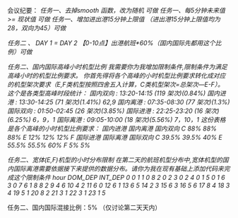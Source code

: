 会议纪要：
_任务一、去掉smooth 函数，改为随机 可做_ 
_任务一、每5分钟未来值 >= 现状值 可做_
_任务一、增加进出港15分钟上限值 （进出港15分钟上限值均为28，双向为45）可做_

_任务二 、 DAY 1 = DAY 2 【0-10点】出港航班*60%（国内国际先都用这个比例）可做_

_任务二、国内国际高峰小时机型比例
我需要你为我增加限制条件,限制条件为满足高峰小时的机型比例要求。
你首先得将各个高峰的小时机型比例要求转化成对应的机型架次要求（E,F类机型按照四舍五入计算，C类机型架次=总架次—E-F）。
这个是各类型高峰时段统计：
国内双向    : 13:20-14:15 (119 架次)(0.84%)
国内进港    : 13:30-14:25 (71 架次)(1.41%) 62,9 
国内离港    : 07:35-08:30 (77 架次)(1.3%)
国际双向    : 01:50-02:45 (26 架次)(3.85%)
国际进港    : 22:25-23:20 (16 架次)(6.25%) 6，9，1
国际离港    : 09:05-10:00 (18 架次)(5.56%) 7，10，1
这份表格是各个高峰的小时机型比例要求：
国内进港 国内离港 国内双向
C 88% 88% 88%
E 12% 12% 12%
F
国际进港 国际离港 国际双向
C 39.5% 39.5% 40%
E 55.5% 55.5% 60%
F 5% 5%_

_任务二、宽体(E,F)机型的小时分布限制
在第二天的航班机型分布中,宽体机型的国内国际离港需要依据接下来提供的数据分布。请你为我在现有基础上添加代码来完成这个限制条件
hour DOM_DEP INT_DEP
0	0	1
1	0	8
2	0	2
3	0	2
4	0	1
5	0	1
6	3	0
7	6	1
8	8	2
9	4	6
10	4	2
11	6	0
12	6	1
13	6	5
14	2	3
15	6	3
16	5	6
17	8	4
18	3	4
19	5	1
20	8	2
21	3	1
22	3	1
23	1	5_

任务二、国内国际混接比例：5% （仅讨论第二天天内）
